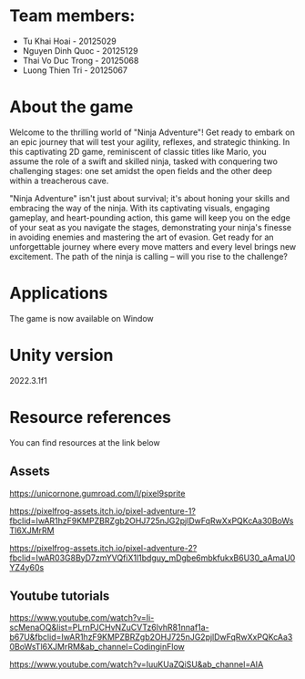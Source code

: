 # Team members:
+ Tu Khai Hoai - 20125029
+ Nguyen Dinh Quoc - 20125129
+ Thai Vo Duc Trong - 20125068
+ Luong Thien Tri - 20125067

# About the game
Welcome to the thrilling world of "Ninja Adventure"! Get ready to embark on an epic journey that will test your agility, reflexes, and strategic thinking. In this captivating 2D game, reminiscent of classic titles like Mario, you assume the role of a swift and skilled ninja, tasked with conquering two challenging stages: one set amidst the open fields and the other deep within a treacherous cave.

"Ninja Adventure" isn't just about survival; it's about honing your skills and embracing the way of the ninja. With its captivating visuals, engaging gameplay, and heart-pounding action, this game will keep you on the edge of your seat as you navigate the stages, demonstrating your ninja's finesse in avoiding enemies and mastering the art of evasion. Get ready for an unforgettable journey where every move matters and every level brings new excitement. The path of the ninja is calling – will you rise to the challenge?
# Applications

The game is now available on Window

# Unity version
2022.3.1f1
# Resource references
You can find resources at the link below
## Assets 
 https://unicornone.gumroad.com/l/pixel9sprite
 
 https://pixelfrog-assets.itch.io/pixel-adventure-1?fbclid=IwAR1hzF9KMPZBRZgb2OHJ725nJG2pjlDwFqRwXxPQKcAa30BoWsTl6XJMrRM
 
 https://pixelfrog-assets.itch.io/pixel-adventure-2?fbclid=IwAR03G8ByD7zmYVQfiX1l1bdguy_mDgbe6mbkfukxB6U30_aAmaU0YZ4y60s
## Youtube tutorials 
 https://www.youtube.com/watch?v=Ii-scMenaOQ&list=PLrnPJCHvNZuCVTz6lvhR81nnaf1a-b67U&fbclid=IwAR1hzF9KMPZBRZgb2OHJ725nJG2pjlDwFqRwXxPQKcAa30BoWsTl6XJMrRM&ab_channel=CodinginFlow
 
 https://www.youtube.com/watch?v=IuuKUaZQiSU&ab_channel=AIA

